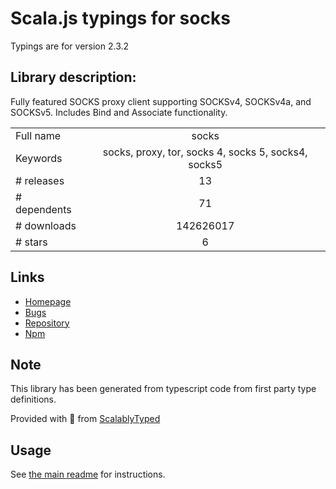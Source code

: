 
# Scala.js typings for socks

Typings are for version 2.3.2

## Library description:
Fully featured SOCKS proxy client supporting SOCKSv4, SOCKSv4a, and SOCKSv5. Includes Bind and Associate functionality.

|                    |                 |
| ------------------ | :-------------: |
| Full name          | socks |
| Keywords           | socks, proxy, tor, socks 4, socks 5, socks4, socks5 |
| # releases         | 13 |
| # dependents       | 71 |
| # downloads        | 142626017 |
| # stars            | 6 |

## Links
- [Homepage](https://github.com/JoshGlazebrook/socks/)
- [Bugs](https://github.com/JoshGlazebrook/socks/issues)
- [Repository](https://github.com/JoshGlazebrook/socks)
- [Npm](https://www.npmjs.com/package/socks)
    


## Note
This library has been generated from typescript code from first party type definitions.

Provided with :purple_heart: from [ScalablyTyped](https://github.com/oyvindberg/ScalablyTyped)

## Usage
See [the main readme](../../readme.md) for instructions.


